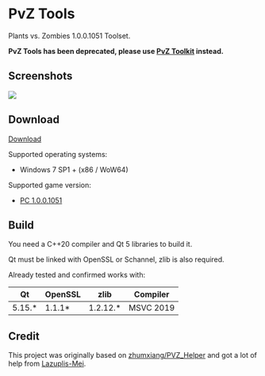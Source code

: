 
# PvZ Tools

Plants vs. Zombies 1.0.0.1051 Toolset.

**PvZ Tools has been deprecated, please use [PvZ Toolkit](https://github.com/lmintlcx/pvztoolkit/) instead.**

## Screenshots

![](https://github.com/lmintlcx/pvztools/raw/master/screenshots/pvztools_preview.gif)

## Download

[Download](https://pvz.lmintlcx.com/tools/)

Supported operating systems:

- Windows 7 SP1 + (x86 / WoW64)

Supported game version:

- [PC 1.0.0.1051](https://pvz.lmintlcx.com/download/)

## Build

You need a C++20 compiler and Qt 5 libraries to build it.

Qt must be linked with OpenSSL or Schannel, zlib is also required.

Already tested and confirmed works with:

| Qt      | OpenSSL | zlib      | Compiler  |
| ------- | ------- | --------- | --------- |
| 5.15.\* | 1.1.1\* | 1.2.12.\* | MSVC 2019 |

## Credit

This project was originally based on [zhumxiang/PVZ_Helper](https://github.com/zhumxiang/PVZ_Helper) and got a lot of help from [Lazuplis-Mei](https://github.com/Lazuplis-Mei).
